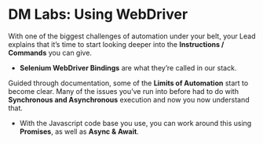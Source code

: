 # DM Labs: Using WebDriver

With one of the biggest challenges of automation under your belt, your Lead
explains that it’s time to start looking deeper into the **Instructions /
Commands** you can give.

- **Selenium WebDriver Bindings** are what they’re called in our stack.

Guided through documentation, some of the **Limits of Automation** start to
become clear. Many of the issues you’ve run into before had to do with
**Synchronous and Asynchronous** execution and now you now understand that.

- With the Javascript code base you use, you can work around this using
  **Promises**, as well as **Async & Await**.
